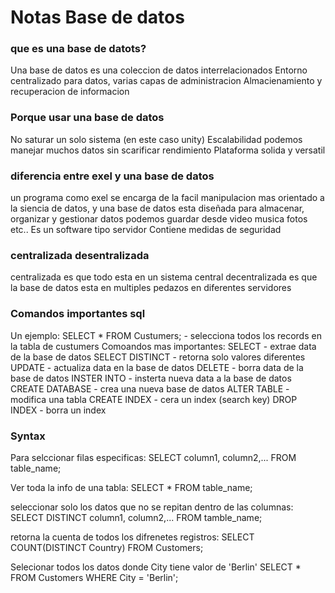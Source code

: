 # **Notas Base de datos**
### **que es una base de datots?**
Una base de datos es una coleccion de datos interrelacionados
Entorno centralizado para datos, varias capas de administracion
Almacienamiento y recuperacion de informacion

### **Porque usar una base de datos**
No saturar un solo sistema (en este caso unity)
Escalabilidad
podemos manejar muchos datos sin scarificar rendimiento
Plataforma solida y versatil

### **diferencia entre exel y una base de datos**
un programa como exel se encarga de la facil manipulacion mas orientado a la siencia de datos, y una base de datos esta diseñada para almacenar, organizar y gestionar datos podemos guardar desde video musica fotos etc..
Es un software tipo servidor 
Contiene medidas de seguridad 
### **centralizada desentralizada**
centralizada es que todo esta en un sistema central
decentralizada es que la base de datos esta en multiples pedazos en diferentes servidores


### **Comandos importantes sql**
Un ejemplo:
SELECT * FROM Custumers; - selecciona todos los records en la tabla de custumers
Comoandos mas importantes:
SELECT - extrae data de la base de datos
SELECT DISTINCT - retorna solo valores diferentes
UPDATE - actualiza data en la base de datos
DELETE - borra data de la base de datos
INSTER INTO - insterta nueva data a la base de datos
CREATE DATABASE - crea una nueva base de datos
ALTER TABLE - modifica una tabla
CREATE INDEX -  cera un index (search key)
DROP INDEX - borra un index

### **Syntax**
Para selccionar filas especificas:
SELECT column1, column2,...
FROM table_name;

Ver toda la info de una tabla:
SELECT * FROM table_name;

seleccionar solo los datos que no se repitan dentro de las columnas:
SELECT DISTINCT column1, column2,...
FROM tamble_name;

retorna la cuenta de todos los difrenetes registros:
SELECT COUNT(DISTINCT Country) FROM Customers;

Selecionar todos los datos donde City tiene valor de 'Berlin'
SELECT * FROM Customers
WHERE City = 'Berlin';










